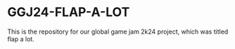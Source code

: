 # GGJ24-FLAP-A-LOT
This is the repository for our global game jam 2k24 project, which was titled flap a lot.
